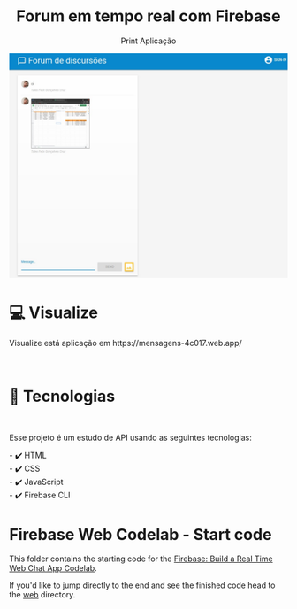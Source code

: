 <div align="center" >
  <h1 align="center" >      
     Forum em tempo real com Firebase </h1> 
  
  <p>Print Aplicação</p>
 <img src="./public/images/print.jpeg"/>
</div>

<div>
  
<h1>💻 Visualize</h1>
<p>Visualize está aplicação em https://mensagens-4c017.web.app/</p>
</br>


<h1>🚀 Tecnologias</h1>
</br>
<p>Esse projeto é um estudo de API usando as seguintes tecnologias:</p>
<span>
- ✔️ HTML </br>
- ✔️ CSS </br>
- ✔️ JavaScript </br>
- ✔️ Firebase CLI </br>
</span>
</div>

# Firebase Web Codelab - Start code

This folder contains the starting code for the [Firebase: Build a Real Time Web Chat App Codelab](https://codelabs.developers.google.com/codelabs/firebase-web/).

If you'd like to jump directly to the end and see the finished code head to the [web](../web) directory.
